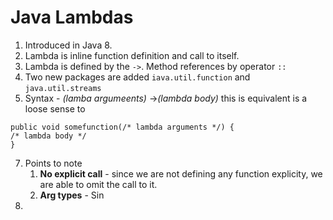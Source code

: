 # Java Lambdas
1. Introduced in Java 8. 
2. Lambda is inline function definition and call to itself. 
3. Lambda is defined by the `->`. Method references by operator `::` 
4. Two new packages are added `iava.util.function` and `java.util.streams`
5. Syntax - *(lamba  argumeents)* ->*(lambda body)* 
this is equivalent is a loose sense to 
```
public void somefunction(/* lambda arguments */) {
/* lambda body */
}
```
7. Points to note
    1. **No explicit call** - since we are not defining any function explicity, we are able to omit the call to it. 
    2.  **Arg types**  - Sin
6. 
<!--stackedit_data:
eyJoaXN0b3J5IjpbMTE2OTc1ODYsMTIxMTQ1MjI3OF19
-->